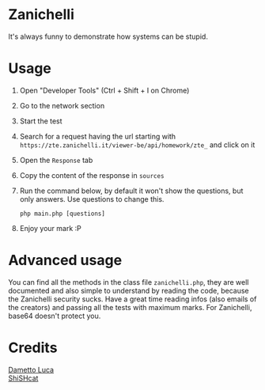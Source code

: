 # Zanichelli

It's always funny to demonstrate how systems can be stupid.

# Usage

1. Open "Developer Tools" (Ctrl + Shift + I on Chrome)
2. Go to the network section
3. Start the test
4. Search for a request having the url starting with `https://zte.zanichelli.it/viewer-be/api/homework/zte_` and click on it
5. Open the `Response` tab
6. Copy the content of the response in `sources`
7. Run the command below, by default it won't show the questions, but only answers. Use questions to change this.

       php main.php [questions]
8. Enjoy your mark :P

# Advanced usage

You can find all the methods in the class file `zanichelli.php`, they are well documented and also simple to understand by reading the code, because the Zanichelli security sucks.
Have a great time reading infos (also emails of the creators) and passing all the tests with maximum marks.
For Zanichelli, base64 doesn't protect you.

# Credits

[Dametto Luca](https://damettoluca.com)  
[ShiSHcat](https://shishc.at)
